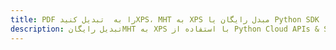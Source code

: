 ---title: PDF را به  تبدیل کنیدXPS، MHT به XPS مبدل رایگان یا Python SDKdescription: تبدیل رایگانMHT به XPS با استفاده از Python Cloud APIs & SDK همچنین اسناد PDF را در Cloud ایجاد، ویرایش و رندر کنید.---